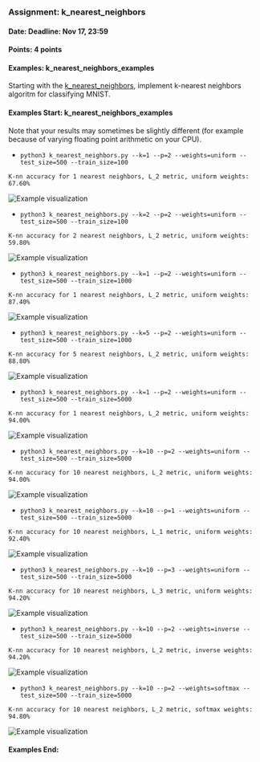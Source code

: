 ### Assignment: k_nearest_neighbors
#### Date: Deadline: Nov 17, 23:59
#### Points: 4 points
#### Examples: k_nearest_neighbors_examples

Starting with the [k_nearest_neighbors](https://github.com/ufal/npfl129/tree/master/labs/05/k_nearest_neighbors.py),
implement k-nearest neighbors algoritm for classifying MNIST.

#### Examples Start: k_nearest_neighbors_examples
Note that your results may sometimes be slightly different (for example because of varying floating point arithmetic on your CPU).
- `python3 k_nearest_neighbors.py --k=1 --p=2 --weights=uniform --test_size=500 --train_size=100`
```
K-nn accuracy for 1 nearest neighbors, L_2 metric, uniform weights: 67.60%
```
![Example visualization](//ufal.mff.cuni.cz/~straka/courses/npfl129/2021/tasks/figures/k_nearest_neighbors_1.svgz)
- `python3 k_nearest_neighbors.py --k=2 --p=2 --weights=uniform --test_size=500 --train_size=100`
```
K-nn accuracy for 2 nearest neighbors, L_2 metric, uniform weights: 59.80%
```
![Example visualization](//ufal.mff.cuni.cz/~straka/courses/npfl129/2021/tasks/figures/k_nearest_neighbors_2.svgz)
- `python3 k_nearest_neighbors.py --k=1 --p=2 --weights=uniform --test_size=500 --train_size=1000`
```
K-nn accuracy for 1 nearest neighbors, L_2 metric, uniform weights: 87.40%
```
![Example visualization](//ufal.mff.cuni.cz/~straka/courses/npfl129/2021/tasks/figures/k_nearest_neighbors_3.svgz)
- `python3 k_nearest_neighbors.py --k=5 --p=2 --weights=uniform --test_size=500 --train_size=1000`
```
K-nn accuracy for 5 nearest neighbors, L_2 metric, uniform weights: 88.80%
```
![Example visualization](//ufal.mff.cuni.cz/~straka/courses/npfl129/2021/tasks/figures/k_nearest_neighbors_4.svgz)
- `python3 k_nearest_neighbors.py --k=1 --p=2 --weights=uniform --test_size=500 --train_size=5000`
```
K-nn accuracy for 1 nearest neighbors, L_2 metric, uniform weights: 94.00%
```
![Example visualization](//ufal.mff.cuni.cz/~straka/courses/npfl129/2021/tasks/figures/k_nearest_neighbors_5.svgz)
- `python3 k_nearest_neighbors.py --k=10 --p=2 --weights=uniform --test_size=500 --train_size=5000`
```
K-nn accuracy for 10 nearest neighbors, L_2 metric, uniform weights: 94.00%
```
![Example visualization](//ufal.mff.cuni.cz/~straka/courses/npfl129/2021/tasks/figures/k_nearest_neighbors_6.svgz)
- `python3 k_nearest_neighbors.py --k=10 --p=1 --weights=uniform --test_size=500 --train_size=5000`
```
K-nn accuracy for 10 nearest neighbors, L_1 metric, uniform weights: 92.40%
```
![Example visualization](//ufal.mff.cuni.cz/~straka/courses/npfl129/2021/tasks/figures/k_nearest_neighbors_7.svgz)
- `python3 k_nearest_neighbors.py --k=10 --p=3 --weights=uniform --test_size=500 --train_size=5000`
```
K-nn accuracy for 10 nearest neighbors, L_3 metric, uniform weights: 94.20%
```
![Example visualization](//ufal.mff.cuni.cz/~straka/courses/npfl129/2021/tasks/figures/k_nearest_neighbors_8.svgz)
- `python3 k_nearest_neighbors.py --k=10 --p=2 --weights=inverse --test_size=500 --train_size=5000`
```
K-nn accuracy for 10 nearest neighbors, L_2 metric, inverse weights: 94.20%
```
![Example visualization](//ufal.mff.cuni.cz/~straka/courses/npfl129/2021/tasks/figures/k_nearest_neighbors_9.svgz)
- `python3 k_nearest_neighbors.py --k=10 --p=2 --weights=softmax --test_size=500 --train_size=5000`
```
K-nn accuracy for 10 nearest neighbors, L_2 metric, softmax weights: 94.80%
```
![Example visualization](//ufal.mff.cuni.cz/~straka/courses/npfl129/2021/tasks/figures/k_nearest_neighbors_10.svgz)
#### Examples End:
